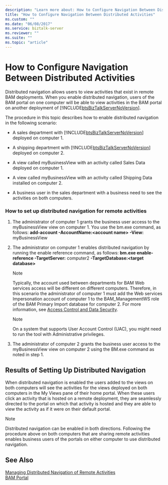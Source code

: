 ```yaml
---
description: "Learn more about: How to Configure Navigation Between Distributed Activities"
title: "How to Configure Navigation Between Distributed Activities"
ms.custom: ""
ms.date: "06/08/2017"
ms.service: biztalk-server
ms.reviewer: ""
ms.suite: ""
ms.topic: "article"
---
```

# How to Configure Navigation Between Distributed Activities
Distributed navigation allows users to view activities that exist in remote BAM deployments. When you enable distributed navigation, users of the BAM portal on one computer will be able to view activities in the BAM portal on another deployment of [!INCLUDE[btsBizTalkServerNoVersion](../includes/btsbiztalkservernoversion-md.md)].

 The procedure in this topic describes how to enable distributed navigation in the following scenario:

- A sales department with [!INCLUDE[btsBizTalkServerNoVersion](../includes/btsbiztalkservernoversion-md.md)] deployed on computer 1.

- A shipping department with [!INCLUDE[btsBizTalkServerNoVersion](../includes/btsbiztalkservernoversion-md.md)] deployed on computer 2.

- A view called myBusinessView with an activity called Sales Data deployed on computer 1.

- A view called myBusinessView with an activity called Shipping Data installed on computer 2.

- A business user in the sales department with a business need to see the activities on both computers.

### How to set up distributed navigation for remote activities

1.  The administrator of computer 1 grants the business user access to the myBusinessView view on computer 1. You use the bm.exe command, as follows: **add-account -AccountName:\<account name\> -View:** myBusinessView

2.  The administrator on computer 1 enables distributed navigation by running the enable reference command, as follows: **bm.exe enable-reference -TargetServer:** computer2 **-TargetDatabase:\<target database\>**

    > [!NOTE]
    > Typically, the account used between departments for BAM Web services access will be different on different computers. Therefore, in this scenario the administrator of computer 1 must add the Web services Impersonation account of computer 1 to the BAM_ManagementWS role of the BAM Primary Import database for computer 2. For more information, see [Access Control and Data Security](/biztalk/core/access-control-and-data-security).

    > [!NOTE]
    >  On a system that supports User Account Control (UAC), you might need to run the tool with Administrative privileges.

3.  The administrator of computer 2 grants the business user access to the myBusinessView view on computer 2 using the BM.exe command as noted in step 1.

## Results of Setting Up Distributed Navigation
 When distributed navigation is enabled the users added to the views on both computers will see the activities for the views deployed on both computers in the My Views pane of their home portal. When these users click an activity that is hosted on a remote deployment, they are seamlessly directed to the portal on which that activity is hosted and they are able to view the activity as if it were on their default portal.

> [!NOTE]
>  Distributed navigation can be enabled in both directions. Following the procedure above on both computers that are sharing remote activities enables business users of the portals on either computer to use distributed navigation.

## See Also
[Managing Distributed Navigation of Remote Activities](../core/managing-distributed-navigation-of-remote-activities.md)  
[BAM Portal](../core/bam-portal.md)
